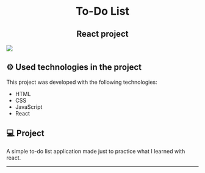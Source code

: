 <h1 align="center">
  To-Do List
</h1>
<h2 align="center">React project</h2>
<img align="center" src="https://i.imgur.com/PLXDLm7.png"/>

<br>



## &#9881; Used technologies in the project

This project was developed with the following technologies:

- HTML
- CSS
- JavaScript
- React

## 💻 Project

A simple to-do list application made just to practice what I learned with react.

---
